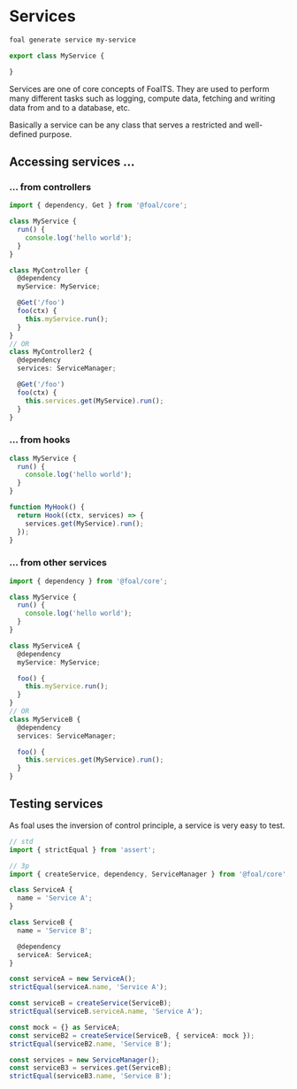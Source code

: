 # Services

```sh
foal generate service my-service
```

```typescript
export class MyService {

}
```

Services are one of core concepts of FoalTS. They are used to perform many different tasks such as logging, compute data, fetching and writing data from and to a database, etc.

Basically a service can be any class that serves a restricted and well-defined purpose.

## Accessing services ...

### ... from controllers

```typescript
import { dependency, Get } from '@foal/core';

class MyService {
  run() {
    console.log('hello world');
  }
}

class MyController {
  @dependency
  myService: MyService;

  @Get('/foo')
  foo(ctx) {
    this.myService.run();
  }
}
// OR
class MyController2 {
  @dependency
  services: ServiceManager;

  @Get('/foo')
  foo(ctx) {
    this.services.get(MyService).run();
  }
}
```

### ... from hooks

```typescript
class MyService {
  run() {
    console.log('hello world');
  }
}

function MyHook() {
  return Hook((ctx, services) => {
    services.get(MyService).run();
  });
}
```

### ... from other services

```typescript
import { dependency } from '@foal/core';

class MyService {
  run() {
    console.log('hello world');
  }
}

class MyServiceA {
  @dependency
  myService: MyService;

  foo() {
    this.myService.run();
  }
}
// OR
class MyServiceB {
  @dependency
  services: ServiceManager;

  foo() {
    this.services.get(MyService).run();
  }
}
```

## Testing services

As foal uses the inversion of control principle, a service is very easy to test.

```typescript
// std
import { strictEqual } from 'assert';

// 3p
import { createService, dependency, ServiceManager } from '@foal/core';

class ServiceA {
  name = 'Service A';
}

class ServiceB {
  name = 'Service B';

  @dependency
  serviceA: ServiceA;
}

const serviceA = new ServiceA();
strictEqual(serviceA.name, 'Service A');

const serviceB = createService(ServiceB);
strictEqual(serviceB.serviceA.name, 'Service A');

const mock = {} as ServiceA;
const serviceB2 = createService(ServiceB, { serviceA: mock });
strictEqual(serviceB2.name, 'Service B');

const services = new ServiceManager();
const serviceB3 = services.get(ServiceB);
strictEqual(serviceB3.name, 'Service B');
``` 